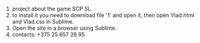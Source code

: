 1. project about the game SCP SL.
2. to install it you need to download file '1' and open it, then open Vlad.html and Vlad.css in Sublime.
3. Open the site in a browser using Sublime.
4. contacts: +375 25 657 26 95
